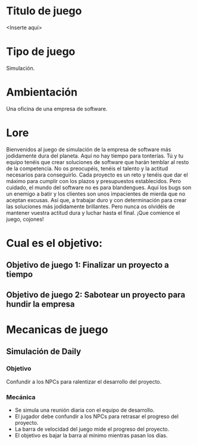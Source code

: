 # Titulo de juego
<Inserte aquí>

# Tipo de juego
Simulación.

# Ambientación
Una oficina de una empresa de software.

# Lore
Bienvenidos al juego de simulación de la empresa de software más jodidamente dura del planeta.
Aquí no hay tiempo para tonterías. Tú y tu equipo tenéis que crear soluciones de software que harán temblar al resto de la competencia.
No os preocupéis, tenéis el talento y la actitud necesarios para conseguirlo. Cada proyecto es un reto y tenéis que dar el máximo para cumplir con los plazos y presupuestos establecidos.
Pero cuidado, el mundo del software no es para blandengues. Aquí los bugs son un enemigo a batir y los clientes son unos impacientes de mierda que no aceptan excusas.
Así que, a trabajar duro y con determinación para crear las soluciones más jodidamente brillantes. Pero nunca os olvidéis de mantener vuestra actitud dura y luchar hasta el final.
¡Que comience el juego, cojones!

# Cual es el objetivo:

## Objetivo de juego 1: Finalizar un proyecto a tiempo

## Objetivo de juego 2: Sabotear un proyecto para hundir la empresa

# Mecanicas de juego

## Simulación de Daily

### Objetivo

Confundir a los NPCs para ralentizar el desarrollo del proyecto.

### Mecánica

- Se simula una reunión diaria con el equipo de desarrollo.
- El jugador debe confundir a los NPCs para retrasar el progreso del proyecto.
- La barra de velocidad del juego mide el progreso del proyecto.
- El objetivo es bajar la barra al mínimo mientras pasan los días.
